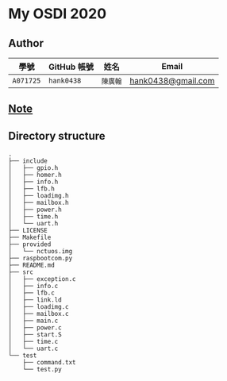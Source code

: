 # My OSDI 2020

## Author
| 學號 | GitHub 帳號 | 姓名 | Email |
| --- | ----------- | --- | --- |
|`A071725`| `hank0438` | `陳廣翰` | hank0438@gmail.com |

## [Note](https://hackmd.io/@hank0438/osdi2020_notes)

## Directory structure

```shell=
.
├── include
│   ├── gpio.h
│   ├── homer.h
│   ├── info.h
│   ├── lfb.h
│   ├── loadimg.h
│   ├── mailbox.h
│   ├── power.h
│   ├── time.h
│   └── uart.h
├── LICENSE
├── Makefile
├── provided
│   └── nctuos.img
├── raspbootcom.py
├── README.md
├── src
│   ├── exception.c
│   ├── info.c
│   ├── lfb.c
│   ├── link.ld
│   ├── loadimg.c
│   ├── mailbox.c
│   ├── main.c
│   ├── power.c
│   ├── start.S
│   ├── time.c
│   └── uart.c
└── test
    ├── command.txt
    └── test.py

```

